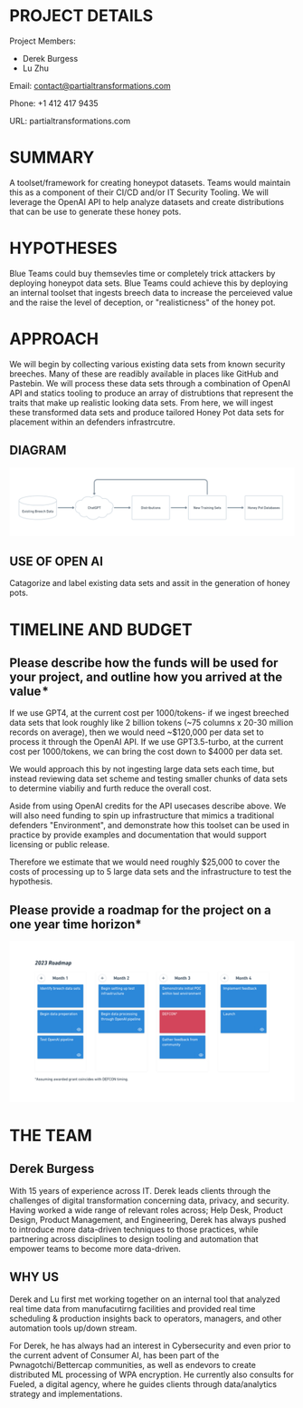 # PROJECT DETAILS
Project Members: 
- Derek Burgess
- Lu Zhu

Email: contact@partialtransformations.com

Phone: +1 412 417 9435

URL: partialtransformations.com

# SUMMARY
A toolset/framework for creating honeypot datasets.  Teams would maintain this as a component of their CI/CD and/or IT Security Tooling. We will leverage the OpenAI API to help analyze datasets and create distributions that can be use to generate these honey pots.

# HYPOTHESES
Blue Teams could buy themsevles time or completely trick attackers by deploying honeypot data sets. Blue Teams could achieve this by deploying an internal toolset that ingests breech data to increase the perceieved value and the raise the level of deception, or "realisticness" of the honey pot.

# APPROACH
We will begin by collecting various existing data sets from known security breeches. Many of these are readibly available in places like GitHub and Pastebin. We will process these data sets through a combination of OpenAI API and statics tooling to produce an array of distrubtions that represent the traits that make up realistic looking data sets. From here, we will ingest these transformed data sets and produce tailored Honey Pot data sets for placement within an defenders infrastrcutre.

## DIAGRAM

![alt text](approach.png)

## USE OF OPEN AI
Catagorize and label existing data sets and assit in the generation of honey pots.

# TIMELINE AND BUDGET
## Please describe how the funds will be used for your project, and outline how you arrived at the value *
If we use GPT4, at the current cost per 1000/tokens- if we ingest breeched data sets that look roughly like 2 billion tokens (~75 columns x 20-30 million records on average), then we would need ~$120,000 per data set to process it through the OpenAI API. If we use GPT3.5-turbo, at the current cost per 1000/tokens, we can bring the cost down to $4000 per data set.

We would approach this by not ingesting large data sets each time, but instead reviewing data set scheme and testing smaller chunks of data sets to determine viabiliy and furth reduce the overall cost.

Aside from using OpenAI credits for the API usecases describe above. We will also need funding to spin up infrastructure that mimics a traditional defenders "Environment", and demonstrate how this toolset can be used in practice by provide examples and documentation that would support licensing or public release.

Therefore we estimate that we would need roughly $25,000 to cover the costs of processing up to 5 large data sets and the infrastructure to test the hypothesis.

## Please provide a roadmap for the project on a one year time horizon*

![alt text](roadmap.png)

# THE TEAM
## Derek Burgess
With 15 years of experience across IT. Derek leads clients through the challenges of digital transformation concerning data, privacy, and security. Having worked a wide range of relevant roles across; Help Desk, Product Design, Product Management, and Engineering, Derek has always pushed to introduce more data-driven techniques to those practices, while partnering across disciplines to design tooling and automation that empower teams to become more data-driven.

## WHY US
Derek and Lu first met working together on an internal tool that analyzed real time data from manufacutirng facilities and provided real time scheduling & production insights back to operators, managers, and other automation tools up/down stream.

For Derek, he has always had an interest in Cybersecurity and even prior to the current advent of Consumer AI, has been part of the Pwnagotchi/Bettercap communities, as well as endevors to create distributed ML processing of WPA encryption. He currently also consults for Fueled, a digital agency, where he guides clients through data/analytics strategy and implementations.